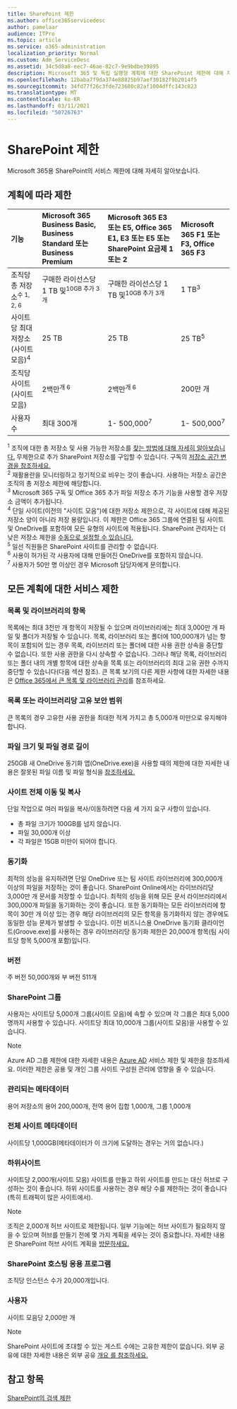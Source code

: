```yaml
---
title: SharePoint 제한
ms.author: office365servicedesc
author: pamelaar
audience: ITPro
ms.topic: article
ms.service: o365-administration
localization_priority: Normal
ms.custom: Adm_ServiceDesc
ms.assetid: 34c5d8a8-eec7-46ae-82c7-9e9bdbe39895
description: Microsoft 365 및 독립 실행형 계획에 대한 SharePoint 제한에 대해 자세히 알아보습니다.
ms.openlocfilehash: 12baba7f9da374e88825b97aef30182f9b2014f5
ms.sourcegitcommit: 34fd77f26c3fde723680c82af1004dffc143c823
ms.translationtype: MT
ms.contentlocale: ko-KR
ms.lasthandoff: 03/11/2021
ms.locfileid: "50726763"
---
```

# <a name="sharepoint-limits"></a>SharePoint 제한

Microsoft 365용 SharePoint의 서비스 제한에 대해 자세히 알아보습니다.
  
## <a name="limits-by-plan"></a>계획에 따라 제한 

| 기능 | Microsoft 365 Business Basic, Business Standard 또는 Business Premium | Microsoft 365 E3 또는 E5, Office 365 E1, E3 또는 E5 또는 SharePoint 요금제 1 또는 2 | Microsoft 365 F1 또는 F3, Office 365 F3 |
|:-----|:-----|:-----|:-----|
|조직당 총 저장소<sup>수 1, 2, 6</sup> <br/> |구매한 라이선스당 1 TB 및<sup>10GB 추가 3개</sup>  <br/> |구매한 라이선스당 1 TB 및<sup>10GB 추가 3개</sup> <br/> |1 TB<sup>3</sup> <br/> |
|사이트당 최대 저장소(사이트 모음)<sup>4</sup><br/> |25 TB <br/> |25 TB <br/> |25 TB<sup>5</sup> <br/> |
|조직당 사이트(사이트 모음)  <br/> |2백만<sup>개 6</sup> <br/> |2백만<sup>개 6</sup> <br/> |200만 개<br/> |
|사용자 수  <br/> |최대 300개  <br/> |1- 500,000<sup>7</sup> <br/> |1- 500,000<sup>7</sup> <br/> |
   
<sup>1</sup> 조직에 대한 총 저장소 및 사용 가능한 저장소를 [찾는 방법에 대해 자세히 알아보습니다.](/sharepoint/manage-site-collection-storage-limits) 무제한으로 추가 SharePoint 저장소를 구입할 수 있습니다. 구독의 [저장소 공간 변경을 참조하세요.](/office365/admin/subscriptions-and-billing/add-storage-space) 
<br/><sup>2</sup> 재활용란을 모니터링하고 정기적으로 비우는 것이 좋습니다. 사용하는 저장소 공간은 조직의 총 저장소 제한에 해당합니다. 
<br/> <sup>3</sup> Microsoft 365 구독 및 Office 365 추가 파일 저장소 추가 기능을 사용할 경우 저장소 금액이 추가됩니다. 
<br/> <sup>4</sup> 단일 사이트(이전의 "사이트 모음")에 대한 저장소 제한으로, 각 사이트에 대해 제공된 저장소 양이 아니라 저장 용량입니다.   이 제한은 Office 365 그룹에 연결된 팀 사이트 및 OneDrive를 포함하여 모든 유형의 사이트에 적용됩니다. SharePoint 관리자는 더 낮은 저장소 제한을 [수동으로 설정할 수 있습니다.](/sharepoint/manage-site-collection-storage-limits#manage-individual-site-storage-limits) 
<br/> <sup>5</sup> 일선 직원들은 SharePoint 사이트를 관리할 수 없습니다. 
<br/> <sup>6</sup> 사용이 허가된 각 사용자에 대해 만들어진 OneDrive를 포함하지 않습니다. 
<br/> <sup>7</sup> 사용자가 50만 명 이상인 경우 Microsoft 담당자에게 문의합니다. 
  
## <a name="service-limits-for-all-plans"></a>모든 계획에 대한 서비스 제한

### <a name="items-in-lists-and-libraries"></a>목록 및 라이브러리의 항목

목록에는 최대 3천만 개 항목이 저장될 수 있으며 라이브러리에는 최대 3,000만 개 파일 및 폴더가 저장될 수 있습니다. 목록, 라이브러리 또는 폴더에 100,000개가 넘는 항목이 포함되어 있는 경우 목록, 라이브러리 또는 폴더에 대한 사용 권한 상속을 중단할 수 없습니다. 또한 사용 권한을 다시 상속할 수 없습니다. 그러나 해당 목록, 라이브러리 또는 폴더 내의 개별 항목에 대한 상속을 목록 또는 라이브러리의 최대 고유 권한 수까지 중단할 수 있습니다(다음 섹션 참조). 큰 목록 보기의 다른 제한 사항에 대한 자세한 내용은 [Office 365에서 큰 목록 및 라이브러리 관리](https://support.office.com/article/b4038448-ec0e-49b7-b853-679d3d8fb784)를 참조하세요.

### <a name="unique-security-scopes-per-list-or-library"></a>목록 또는 라이브러리당 고유 보안 범위

큰 목록의 경우 고유한 사용 권한을 최대한 적게 가지고 총 5,000개 미만으로 유지해야 합니다.

### <a name="file-size-and-file-path-length"></a>파일 크기 및 파일 경로 길이

250GB 새 OneDrive 동기화 앱(OneDrive.exe)을 사용할 때의 제한에 대한 자세한 내용은 잘못된 파일 이름 및 파일 형식을 [참조하세요.](https://support.office.com/article/64883a5d-228e-48f5-b3d2-eb39e07630fa)

### <a name="moving-and-copying-across-sites"></a>사이트 전체 이동 및 복사

단일 작업으로 여러 파일을 복사/이동하려면 다음 세 가지 요구 사항이 있습니다.

- 총 파일 크기가 100GB를 넘지 않습니다.
- 파일 30,000개 이상
- 각 파일은 15GB 미만이 되어야 합니다.

### <a name="sync"></a>동기화

최적의 성능을 유지하려면 단일 OneDrive 또는 팀 사이트 라이브러리에 300,000개 이상의 파일을 저장하는 것이 좋습니다. SharePoint Online에서는 라이브러리당 3,000만 개 문서를 저장할 수 있습니다. 최적의 성능을 위해 모든 문서 라이브러리에서 300,000개 파일을 동기화하는 것이 좋습니다. 또한 동기화하는 모든 라이브러리에 항목이 30만 개 이상 있는 경우 해당 라이브러리의 모든 항목을 동기화하지 않는 경우에도 동일한 성능 문제가 발생할 수 있습니다. 이전 비즈니스용 OneDrive 동기화 클라이언트(Groove.exe)를 사용하는 경우 라이브러리당 동기화 제한은 20,000개 항목(팀 사이트당 항목 5,000개 포함)입니다.

### <a name="versions"></a>버전

주 버전 50,000개와 부 버전 511개

### <a name="sharepoint-groups"></a>SharePoint 그룹

사용자는 사이트당 5,000개 그룹(사이트 모음)에 속할 수 있으며 각 그룹은 최대 5,000명까지 사용할 수 있습니다. 사이트당 최대 10,000개 그룹(사이트 모음)을 사용할 수 있습니다.

> [!NOTE]
> Azure AD 그룹 제한에 대한 자세한 내용은 [Azure AD](https://docs.microsoft.com/azure/active-directory/users-groups-roles/directory-service-limits-restrictions) 서비스 제한 및 제한을 참조하세요. 이러한 제한은 공용 및 개인 그룹 사이트 구성원 관리에 영향을 줄 수 있습니다.

### <a name="managed-metadata"></a>관리되는 메타데이터

용어 저장소의 용어 200,000개, 전역 용어 집합 1,000개, 그룹 1,000개

### <a name="overall-site-metadata"></a>전체 사이트 메타데이터

사이트당 1,000GB(메타데이터가 이 크기에 도달하는 경우는 거의 없습니다.)

### <a name="subsites"></a>하위사이트

사이트당 2,000개(사이트 모음) 사이트를 만들고 하위 사이트를 만드는 대신 허브로 구성하는 것이 좋습니다. 하위 사이트를 사용하는 경우 해당 수를 제한하는 것이 좋습니다(특히 트래픽이 많은 사이트에서).

> [!NOTE]
> 조직은 2,000개 허브 사이트로 제한됩니다. 일부 기능에는 허브 사이트가 필요하지 않을 수 있으며 허브를 만들기 전에 몇 가지 계획을 세우는 것이 중요합니다. 자세한 내용은 SharePoint 허브 사이트 계획을 [방문하세요.](https://docs.microsoft.com/sharepoint/planning-hub-sites)

### <a name="sharepoint-hosted-applications"></a>SharePoint 호스팅 응용 프로그램

조직당 인스턴스 수가 20,000개입니다.

### <a name="users"></a>사용자

사이트 모음당 2,000만 개

> [!NOTE]
> SharePoint 사이트에 초대할 수 있는 게스트 수에는 고유한 제한이 없습니다. 외부 공유에 대한 자세한 내용은 외부 공유 [개요 를 참조하세요.](https://docs.microsoft.com/sharepoint/external-sharing-overview)

## <a name="see-also"></a>참고 항목

[SharePoint의 검색 제한](https://docs.microsoft.com/sharepoint/search-limits)
